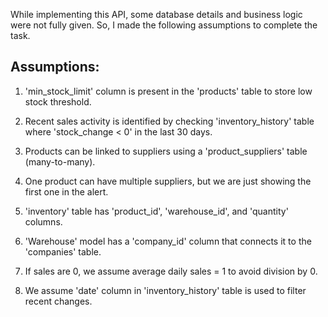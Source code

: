 While implementing this API, some database details and business logic were not fully given. So, I made the following assumptions to complete the task.

## Assumptions:

1. 'min_stock_limit' column is present in the 'products' table to store low stock threshold.

2. Recent sales activity is identified by checking 'inventory_history' table where 'stock_change < 0' in the last 30 days.

3. Products can be linked to suppliers using a 'product_suppliers' table (many-to-many).

4. One product can have multiple suppliers, but we are just showing the first one in the alert.

5. 'inventory' table has 'product_id', 'warehouse_id', and 'quantity' columns.

6. 'Warehouse' model has a 'company_id' column that connects it to the 'companies' table.

7. If sales are 0, we assume average daily sales = 1 to avoid division by 0.

8. We assume 'date' column in 'inventory_history' table is used to filter recent changes.
